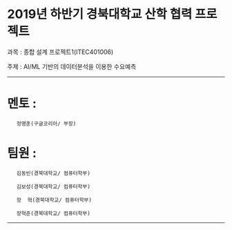 # 2019년 하반기 경북대학교 산학 협력 프로젝트

과목 : 종합 설계 프로젝트1(ITEC401006)

주제 : AI/ML 기반의 데이터분석을 이용한 수요예측

***************************************************************

# 멘토 : 
       정명훈(구글코리아/ 부장)

# 팀원 : 
       김동빈(경북대학교/ 컴퓨터학부)
       
       김보성(경북대학교/ 컴퓨터학부)
       
       장  혁(경북대학교/ 컴퓨터학부)
       
       장혁준(경북대학교/ 컴퓨터학부)

***************************************************************
